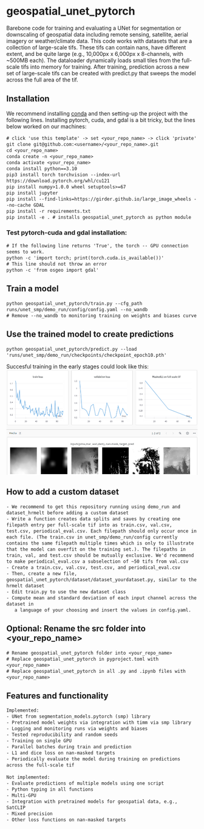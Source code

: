 # geospatial_unet_pytorch
Barebone code for training and evaluating a UNet for segmentation or downscaling of geospatial data including remote sensing, satellite, aerial imagery or weather/climate data. This code works with datasets that are a collection of large-scale tifs. These tifs can contain nans, have different extent, and be quite large (e.g., 10,000px x 6,000px x 8-channels, with ~500MB each). The dataloader dynamically loads small tiles from the full-scale tifs into memory for training. After training, prediction across a new set of large-scale tifs can be created with predict.py that sweeps the model across the full area of the tif.

## Installation
We recommend installing [conda](https://docs.conda.io/en/latest/) and then setting-up the project with the following lines. Installing pytorch, cuda, and gdal is a bit tricky, but the lines below worked on our machines:
```
# click 'use this template' -> set <your_repo_name> -> click 'private'
git clone git@github.com:<username>/<your_repo_name>.git
cd <your_repo_name>
conda create -n <your_repo_name>
conda activate <your_repo_name>
conda install python==3.10
pip3 install torch torchvision --index-url https://download.pytorch.org/whl/cu121
pip install numpy>1.0.0 wheel setuptools>=67
pip install jupyter
pip install --find-links=https://girder.github.io/large_image_wheels --no-cache GDAL
pip install -r requirements.txt
pip install -e . # installs geospatial_unet_pytorch as python module
```

### Test pytorch-cuda and gdal installation:
```
# If the following line returns 'True', the torch -- GPU connection seems to work.
python -c 'import torch; print(torch.cuda.is_available())'
# This line should not throw an error
python -c 'from osgeo import gdal'
```

## Train a model
```
python geospatial_unet_pytorch/train.py --cfg_path runs/unet_smp/demo_run/config/config.yaml --no_wandb
# Remove --no_wandb to monitoring training on weights and biases curve
```

## Use the trained model to create predictions 
```
python geospatial_unet_pytorch/predict.py --load 'runs/unet_smp/demo_run/checkpoints/checkpoint_epoch10.pth'
```

Succesful training in the early stages could look like this:
![screenshot of wandb train progress](./docs/wandb_screenshot.png)

## How to add a custom dataset
```
- We recommend to get this repository running using demo_run and dataset_hrmelt before adding a custom dataset
- Write a function creates data splits and saves by creating one filepath entry per full-scale tif into as train.csv, val.csv, test.csv, periodical_eval.csv. Each filepath should only occur once in each file. (The train.csv in unet_smp/demo_run/config currently contains the same filepath multiple times which is only to illustrate that the model can overfit on the training set.). The filepaths in train, val, and test.csv should be mutually exclusive. We'd recommend to make periodical_eval.csv a subselection of ~50 tifs from val.csv  
- Create a train.csv, val.csv, test.csv, and periodical_eval.csv
- Then, create a new file, geospatial_unet_pytorch/dataset/dataset_yourdataset.py, similar to the hrmelt dataset
- Edit train.py to use the new dataset class
- Compute mean and standard deviation of each input channel across the dataset in 
   a language of your choosing and insert the values in config.yaml.
```

## Optional: Rename the src folder into <your_repo_name>
```
# Rename geospatial_unet_pytorch folder into <your_repo_name>
# Replace geospatial_unet_pytorch in pyproject.toml with <your_repo_name>
# Replace geospatial_unet_pytorch in all .py and .ipynb files with <your_repo_name>
```

## Features and functionality
```
Implemented:
- UNet from segmentation_models.pytorch (smp) library
- Pretrained model weights via integration with timm via smp library
- Logging and monitoring runs via weights and biases
- Tested reproducibility and random seeds
- Training on single GPU
- Parallel batches during train and prediction
- L1 and dice loss on nan-masked targets
- Periodically evaluate the model during training on predictions across the full-scale tif

Not implemented:
- Evaluate predictions of multiple models using one script
- Python typing in all functions
- Multi-GPU
- Integration with pretrained models for geospatial data, e.g., SatCLIP
- Mixed precision
- Other loss functions on nan-masked targets
```
